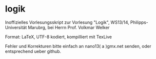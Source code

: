 logik
=====

Inoffizielles Vorlesungsskript zur Vorlesung "Logik", WS13/14, Philipps-Universität Marubrg, bei Herrn Prof. Volkmar Welker

Format: LaTeX, UTF-8 kodiert, kompilliert mit TexLive

Fehler und Korrekturen bitte einfach an nano13( a )gmx.net senden, oder entsprechend ueber github.
